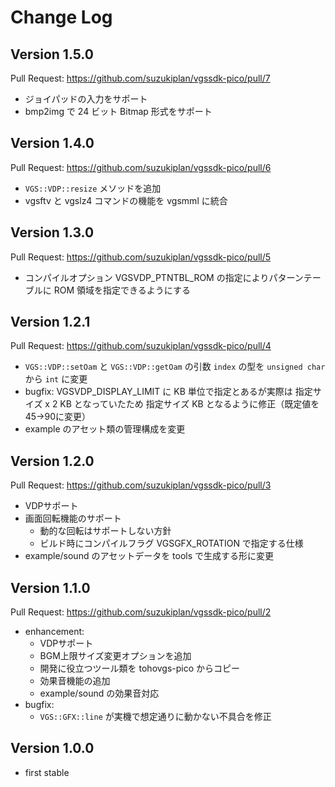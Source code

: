 # Change Log

## Version 1.5.0

Pull Request: https://github.com/suzukiplan/vgssdk-pico/pull/7

- ジョイパッドの入力をサポート
- bmp2img で 24 ビット Bitmap 形式をサポート

## Version 1.4.0

Pull Request: https://github.com/suzukiplan/vgssdk-pico/pull/6

- `VGS::VDP::resize` メソッドを追加
- vgsftv と vgslz4 コマンドの機能を vgsmml に統合

## Version 1.3.0

Pull Request: https://github.com/suzukiplan/vgssdk-pico/pull/5

- コンパイルオプション VGSVDP_PTNTBL_ROM の指定によりパターンテーブルに ROM 領域を指定できるようにする

## Version 1.2.1

Pull Request: https://github.com/suzukiplan/vgssdk-pico/pull/4

- `VGS::VDP::setOam` と `VGS::VDP::getOam` の引数 `index` の型を `unsigned char` から `int` に変更
- bugfix: VGSVDP_DISPLAY_LIMIT に KB 単位で指定とあるが実際は 指定サイズ x 2 KB となっていたため 指定サイズ KB となるように修正（既定値を45→90に変更）
- example のアセット類の管理構成を変更

## Version 1.2.0

Pull Request: https://github.com/suzukiplan/vgssdk-pico/pull/3

- VDPサポート
- 画面回転機能のサポート
  - 動的な回転はサポートしない方針
  - ビルド時にコンパイルフラグ VGSGFX_ROTATION で指定する仕様
- example/sound のアセットデータを tools で生成する形に変更

## Version 1.1.0

Pull Request: https://github.com/suzukiplan/vgssdk-pico/pull/2

- enhancement:
  - VDPサポート
  - BGM上限サイズ変更オプションを追加
  - 開発に役立つツール類を tohovgs-pico からコピー
  - 効果音機能の追加
  - example/sound の効果音対応
- bugfix:
  - `VGS::GFX::line` が実機で想定通りに動かない不具合を修正

## Version 1.0.0

- first stable

